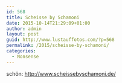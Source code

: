 ```yaml
---
id: 568
title: Scheisse by Schamoni
date: 2015-10-14T21:29:09+01:00
author: admin
layout: post
guid: http://www.lustauffotos.com/?p=568
permalink: /2015/scheisse-by-schamoni/
categories:
  - Nonsense
---
```

schön: <http://www.scheissebyschamoni.de/>